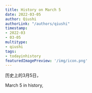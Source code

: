 ```yaml
---
title: History on March 5
date: 2022-03-05
author: Qiushi 
authorLink: "/authors/qiushi"
timestamp: 
- 2022-03
- 03-05
multitype: 
- qiushi
tags: 
- todayinhistory
featuredImagePreview: '/img/icon.png'
---
```









历史上的3月5日，

March 5 in history, 

<!--more-->

